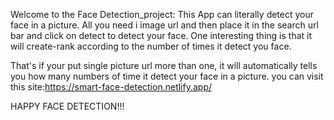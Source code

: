 Welcome to the Face Detection_project: This App can literally detect your face in a picture.
All you need i image url and then place it in the search url bar and click on detect to detect your face. One interesting thing is that it will create-rank according to the number of times it detect you face. 


That's if your put single picture url more than one, it will automatically tells you how many numbers of time it detect your face in a picture.
 you can visit this site:https://smart-face-detection.netlify.app/
 
 
 HAPPY FACE DETECTION!!!


